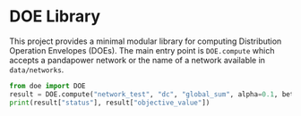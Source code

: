 # DOE Library

This project provides a minimal modular library for computing Distribution
Operation Envelopes (DOEs). The main entry point is `DOE.compute` which
accepts a pandapower network or the name of a network available in
`data/networks`.

```python
from doe import DOE
result = DOE.compute("network_test", "dc", "global_sum", alpha=0.1, beta=0.2)
print(result["status"], result["objective_value"])
```
